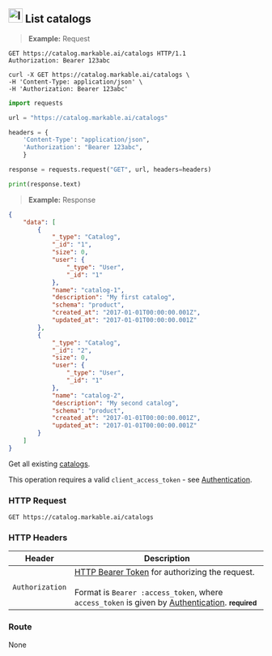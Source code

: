 
## <img src="images/list-catalog_icon.png" alt="list-catalog-objects_icon" width="28px" height="auto"> List catalogs

> **Example:** Request

```http
GET https://catalog.markable.ai/catalogs HTTP/1.1
Authorization: Bearer 123abc
```

```shell
curl -X GET https://catalog.markable.ai/catalogs \
-H 'Content-Type: application/json' \
-H 'Authorization: Bearer 123abc'
```

```python
import requests

url = "https://catalog.markable.ai/catalogs"

headers = {
    'Content-Type': "application/json",
    'Authorization': "Bearer 123abc",
    }

response = requests.request("GET", url, headers=headers)

print(response.text)
```

> **Example:** Response

```json
{
	"data": [
        {
            "_type": "Catalog",
            "_id": "1",
            "size": 0,
            "user": {
                "_type": "User",
                "_id": "1"
            },
            "name": "catalog-1",
            "description": "My first catalog",
            "schema": "product",
            "created_at": "2017-01-01T00:00:00.001Z",
            "updated_at": "2017-01-01T00:00:00.001Z"
        },
        {
            "_type": "Catalog",
            "_id": "2",
            "size": 0,
            "user": {
                "_type": "User",
                "_id": "1"
            },
            "name": "catalog-2",
            "description": "My second catalog",
            "schema": "product",
            "created_at": "2017-01-01T00:00:00.001Z",
            "updated_at": "2017-01-01T00:00:00.001Z"
        }
    ]
}
```


Get all existing [catalogs](#the-catalog-object).

<aside class="notice">
    This operation requires a valid <code>client_access_token</code> - see <a href="#authentication">Authentication</a>.
</aside>


### HTTP Request

`GET https://catalog.markable.ai/catalogs`


### HTTP Headers

Header              | Description
----------          | ----------
`Authorization`     | [HTTP Bearer Token](https://tools.ietf.org/html/rfc6750) for authorizing the request. <br><br>Format is `Bearer :access_token`, where `access_token` is given by [Authentication](#authentication). **<small>required</small>**


### Route

None
